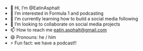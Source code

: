 - 👋 Hi, I’m @EatinAsphalt
- 👀 I’m interested in Formula 1 and podcasting
- 🌱 I’m currently learning how to build a social media following
- 💞️ I’m looking to collaborate on social media projects
- 📫 How to reach me eatin.asphalt@gmail.com
- 😄 Pronouns: he / him
- ⚡ Fun fact: we have a podcast!!

<!---
EatinAsphalt/EatinAsphalt is a ✨ special ✨ repository because its `README.md` (this file) appears on your GitHub profile.
You can click the Preview link to take a look at your changes.
--->
